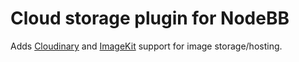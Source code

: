 # Cloud storage plugin for NodeBB

Adds [Cloudinary](https://cloudinary.com) and [ImageKit](https://imagekit.io) support for image storage/hosting.

<!--stackedit_data:
eyJoaXN0b3J5IjpbLTEzOTk5MDk5MDZdfQ==
-->